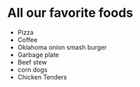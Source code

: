 # All our favorite foods

- Pizza
- Coffee
- Oklahoma onion smash burger
- Garbage plate
- Beef stew
- corn dogs
- Chicken Tenders